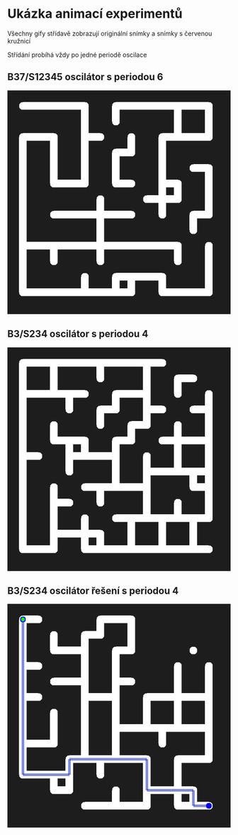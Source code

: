 # Ukázka animací experimentů

Všechny gify střídavě zobrazují originální snímky a snímky s červenou kružnicí

Střídání probíhá vždy po jedné periodě oscilace

## B37/S12345 oscilátor s periodou 6

![B37/S12345 oscilátor s periodou 6](https://github.com/SpeekeR99/BP_2022_2023_Zappe/blob/master/doc/gifs/mice.gif)

## B3/S234 oscilátor s periodou 4

![B3/S234 oscilátor s periodou 4](https://github.com/SpeekeR99/BP_2022_2023_Zappe/blob/master/doc/gifs/ca_B3S234.gif)

## B3/S234 oscilátor řešení s periodou 4

![B3/S234 oscilátor řešení s periodou 4](https://github.com/SpeekeR99/BP_2022_2023_Zappe/blob/master/doc/gifs/solution_blinker.gif)
